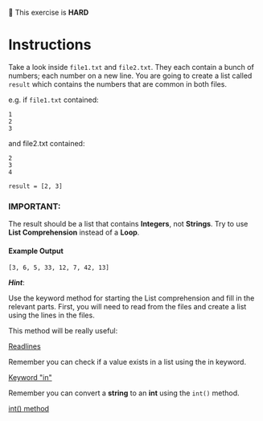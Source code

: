💪 This exercise is **HARD**

# Instructions

Take a look inside `file1.txt` and `file2.txt`. They each contain a 
bunch of numbers; each number on a new line. You are going to create 
a list called `result` which contains the numbers that are common in 
both files.

e.g. if `file1.txt` contained:
```
1
2
3
```
and file2.txt contained:
```
2
3
4
```
```
result = [2, 3]
```

### IMPORTANT: 
The result should be a list that contains **Integers**, not **Strings**. 
Try to use **List Comprehension** instead of a **Loop**.

#### Example Output
```
[3, 6, 5, 33, 12, 7, 42, 13]
```
**_Hint_**:

Use the keyword method for starting the List comprehension and fill in 
the relevant parts. First, you will need to read from the files and 
create a list using the lines in the files.

This method will be really useful: 

[Readlines](https://www.w3schools.com/python/ref_file_readlines.asp)

Remember you can check if a value exists in a list using the in keyword.

[Keyword "in"](https://www.w3schools.com/python/ref_file_readlines.asp)

Remember you can convert a **string** to an **int** using the `int()` method. 

[int() method](https://www.w3schools.com/python/ref_file_readlines.asp)